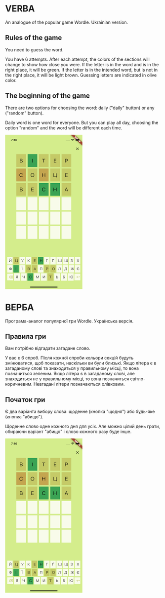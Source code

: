 # VERBA

An analogue of the popular game Wordle. Ukrainian version.

## Rules of the game

You need to guess the word.

You have 6 attempts.
After each attempt, the colors of the sections will change to show how close you were.
If the letter is in the word and is in the right place, it will be green.
If the letter is in the intended word, but is not in the right place, it will be light brown.
Guessing letters are indicated in olive color.

## The beginning of the game

There are two options for choosing the word: daily ("daily" button) or any ("random" button).

Daily word is one word  for everyone. But you can play all day, choosing the option "random" and the word will be different each time.

<img src="https://raw.githubusercontent.com/dariagorlova/kobza/master/doc/kobza.png" width="250" height="500" >






# ВЕРБА

Програма-аналог популярної гри Wordle. Українська версія.

## Правила гри

Вам потрібно відгадати загадане слово.

У вас є 6 спроб.
Після кожної спроби кольори секцій будуть змінюватися, щоб показати, наскільки ви були близькі.
Якщо літера є в загаданому слові та знаходиться у правильному місці, то вона позначиться зеленим.
Якщо літера є в загаданому слові, але знаходиться не у правильному місці, то вона позначиться світло-коричневим.
Невгадані літери позначаються олівковим.

## Початок гри

Є два варіанта вибору слова: щоденне (кнопка "щодня") або будь-яке (кнопка "абищо"). 

Щоденне слово одне кожного дня для усіх. Але можно цілий день грати, обираючи варіант "абищо" і слово кожного разу буде інше.

<img src="https://raw.githubusercontent.com/dariagorlova/kobza/master/doc/kobza.png" width="250" height="500" >
